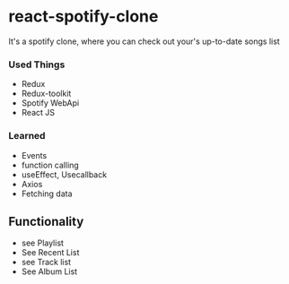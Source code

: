 # react-spotify-clone
It's a spotify clone, where you can check out your's up-to-date songs list
### Used Things ###
- Redux
- Redux-toolkit
- Spotify WebApi
- React JS
### Learned ###
- Events
- function calling
- useEffect, Usecallback 
- Axios
- Fetching data
## Functionality ##
- see Playlist
- See Recent List
-  see Track list
-  See Album List



